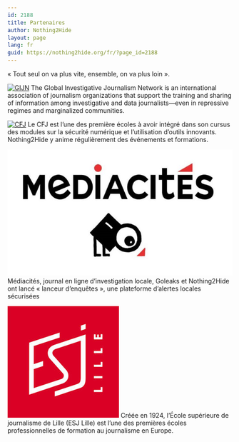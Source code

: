 ```yaml
---
id: 2188
title: Partenaires
author: Nothing2Hide
layout: page
lang: fr
guid: https://nothing2hide.org/fr/?page_id=2188
---
```


« Tout seul on va plus vite, ensemble, on va plus loin ».  


[![GIJN](/assets/img/sites/3/2018/10/gijn-11701-1024x141.png)](https://gijn.org/)
The Global Investigative Journalism Network is an international association of journalism organizations that support the training and sharing of information among investigative and data journalists—even in repressive regimes and marginalized communities.

[![CFJ](/assets/img/sites/3/2018/10/CFJ-hd-1024x186.jpg)](https://www.cfjparis.com/fr/le-cfj-forme-ses-etudiants-a-la-securite-numerique-avec-le-collectif-nothing2hide/) Le CFJ est l&rsquo;une des première écoles à avoir intégré dans son cursus des modules sur la sécurité numérique et l&rsquo;utilisation d&rsquo;outils innovants. Nothing2Hide y anime régulièrement des événements et formations.  

[![Médiacités](/assets/img/sites/3/2018/10/870x489_mediacites.jpg)](https://nothing2hide.org/fr/2018/10/01/lanceurs-dalerte-la-plateforme-dalerte-locales-securisees/)
 Médiacités, journal en ligne d’investigation locale, Goleaks et Nothing2Hide ont lancé « lanceur d’enquêtes », une plateforme d’alertes locales sécurisées

[![ESJ Lille](/assets/img/sites/3/2018/10/Logo-ESJ-Lille.jpg)](http://esj-lille.fr/)
Créée en 1924, l’École supérieure de journalisme de Lille (ESJ Lille) est l’une des premières écoles professionnelles de formation au journalisme en Europe.
